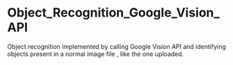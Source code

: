 # Object_Recognition_Google_Vision_API
Object recognition implemented by calling Google Vision API and identifying objects present in a normal image file , like the one uploaded.
